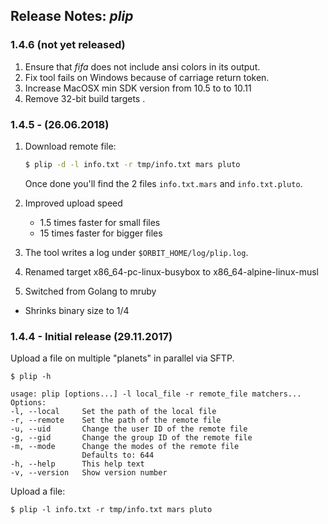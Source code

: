 ## Release Notes: _plip_

### 1.4.6 (not yet released)

1. Ensure that _fifa_ does not include ansi colors in its output.
2. Fix tool fails on Windows because of carriage return token.
3. Increase MacOSX min SDK version from 10.5 to to 10.11
4. Remove 32-bit build targets .

### 1.4.5 - (26.06.2018)

1. Download remote file:

   ```sh
   $ plip -d -l info.txt -r tmp/info.txt mars pluto
   ```

   Once done you'll find the 2 files `info.txt.mars` and `info.txt.pluto`.

2. Improved upload speed

   - 1.5 times faster for small files
   - 15 times faster for bigger files

3. The tool writes a log under `$ORBIT_HOME/log/plip.log`.

4. Renamed target x86_64-pc-linux-busybox to x86_64-alpine-linux-musl

5. Switched from Golang to mruby

  - Shrinks binary size to 1/4

### 1.4.4 - Initial release (29.11.2017)

Upload a file on multiple "planets" in parallel via SFTP.

    $ plip -h

    usage: plip [options...] -l local_file -r remote_file matchers...
    Options:
    -l, --local     Set the path of the local file
    -r, --remote    Set the path of the remote file
    -u, --uid       Change the user ID of the remote file
    -g, --gid       Change the group ID of the remote file
    -m, --mode      Change the modes of the remote file
                    Defaults to: 644
    -h, --help      This help text
    -v, --version   Show version number

Upload a file:

    $ plip -l info.txt -r tmp/info.txt mars pluto
